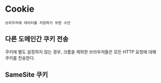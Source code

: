 # Cookie
```
브라우저에 데이터를 저장하기 위한 수단
```
## 다른 도메인간 쿠키 전송
쿠키에 별도 설정하지 않는 경우, 크롬을 제외한 브라우저들은 모든 HTTP 요청에 대해 쿠키를 전송한다.

## SameSite 쿠키
